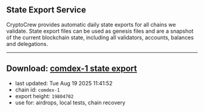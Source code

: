 ## State Export Service
CryptoCrew provides automatic daily state exports for all chains we validate. State export files can be used as genesis files and are a snapshot of the current blockchain state, including all validators, accounts, balances and delegations.

---
**Download: [comdex-1 state export](https://dl-eu2.ccvalidators.com/SERVICE/comdex/comdex-1_export_19804702.json)**
---

- last updated: Tue Aug 19 2025 11:41:52
- chain id: `comdex-1`
- export height: `19804702`
- use for: airdrops, local tests, chain recovery
